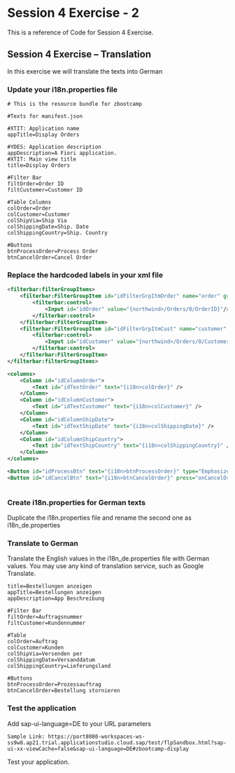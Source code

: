 # Session 4 Exercise - 2
This is a reference of Code for Session 4 Exercise.

## Session 4 Exercise – Translation
In this exercise we will translate the texts into German

### Update your i18n.properties file 

```csv
# This is the resource bundle for zbootcamp

#Texts for manifest.json

#XTIT: Application name
appTitle=Display Orders

#YDES: Application description
appDescription=A Fiori application.
#XTIT: Main view title
title=Display Orders

#Filter Bar
filtOrder=Order ID
filtCustomer=Customer ID

#Table Columns
colOrder=Order 
colCustomer=Customer
colShipVia=Ship Via
colShippingDate=Ship. Date
colShippingCountry=Ship. Country

#Buttons
btnProcessOrder=Process Order
btnCancelOrder=Cancel Order

```

### Replace the hardcoded labels in your xml file

```xml
<filterbar:filterGroupItems>
    <filterbar:FilterGroupItem id="idFilterGrpItmOrder" name="order" groupName="a" visibleInFilterBar="true" label="{i18n>filtOrder}">
        <filterbar:control>
            <Input id="idOrder" value="{northwind>/Orders/0/OrderID}"/>
        </filterbar:control>
    </filterbar:FilterGroupItem>
    <filterbar:FilterGroupItem id="idFilterGrpItmCust" name="customer" groupName="a" visibleInFilterBar="true" label="{i18n>filtCustomer}">
        <filterbar:control>
            <Input id="idCustomer" value="{northwind>/Orders/0/CustomerID}"/>
        </filterbar:control>
    </filterbar:FilterGroupItem>
</filterbar:filterGroupItems>        
```
```xml
<columns>
    <Column id="idColumnOrder">
        <Text id="idTextOrder" text="{i18n>colOrder}" />
    </Column>
    <Column id="idColumnCustomer">
        <Text id="idTextCustomer" text="{i18n>colCustomer}" />
    </Column>
    <Column id="idColumnShipDate">
        <Text id="idTextShipDate" text="{i18n>colShippingDate}" />
    </Column>
    <Column id="idColumnShipCountry">
        <Text id="idTextShipCountry" text="{i18n>colShippingCountry}" />
    </Column>
</columns>

```
```xml
<Button id="idProcessBtn" text="{i18n>btnProcessOrder}" type="Emphasized" press="onProcessOrder"/>
<Button id="idCancelBtn" text="{i18n>btnCancelOrder}" press="onCancelOrder"/>
                
```



### Create i18n.properties for German texts
Duplicate the i18n.properties file and rename the second one as i18n_de.properties

### Translate to German
Translate the English values in the i18n_de.properties file with German values. You may use any kind of translation service, such as Google Translate.

```csv
title=Bestellungen anzeigen
appTitle=Bestellungen anzeigen
appDescription=App Beschreibung

#Filter Bar
filtOrder=Auftragsnummer
filtCustomer=Kundennummer

#Table
colOrder=Auftrag 
colCustomer=Kunden
colShipVia=Versenden per
colShippingDate=Versanddatum
colShippingCountry=Lieferungsland

#Buttons
btnProcessOrder=Prozessauftrag
btnCancelOrder=Bestellung stornieren
```

### Test the application
Add sap-ui-language=DE to your URL parameters
```csv
Sample Link: https://port8080-workspaces-ws-ss9w8.ap21.trial.applicationstudio.cloud.sap/test/flpSandbox.html?sap-ui-xx-viewCache=false&sap-ui-language=DE#zbootcamp-display
```
Test your application. 
